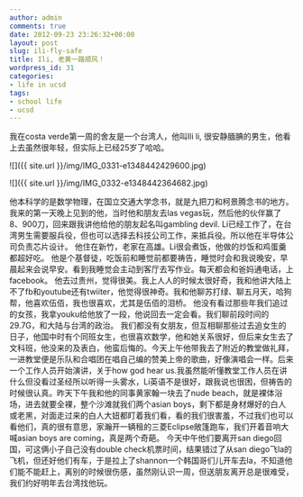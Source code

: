 ```yaml
---
author: admin
comments: true
date: 2012-09-23 23:26:32+00:00
layout: post
slug: ili-fly-safe
title: Ili, 老黄一路顺风！
wordpress_id: 31
categories:
- life in ucsd
tags:
- school life
- ucsd
---
```


我在costa verde第一周的舍友是一个台湾人，他叫Ili li, 很安静腼腆的男生，他看上去虽然很年轻，但实际上已经25岁了哈哈。

![]({{ site.url }}/img/IMG_0331-e1348442429600.jpg)

![]({{ site.url }}/img/IMG_0332-e1348442364682.jpg)


他本科学的是数学物理，在国立交通大学念书，就是九把刀和柯景腾念书的地方。 我来的第一天晚上见到的他，当时他和朋友去las vegas玩，然后他的伙伴赢了8、900刀，回来跟我讲他给他的朋友起名叫gambling devil. Li已经工作了，在台湾男生需要服兵役，但也可以选择去科技公司工作，来抵兵役。所以他在半导体公司负责芯片设计。 他住在新竹，老家在高雄。Li很会煮饭，他做的炒饭和鸡蛋羹都超好吃。 他是个基督徒，吃饭前和睡觉前都要祷告，睡觉时会和我说晚安，早晨起来会说早安。看到我睡觉会主动到客厅去写作业。每天都会和爸妈通电话，上facebook。 他去过贵州，觉得很美。我上人人的时候太很好奇，我和他讲大陆上不了fb和youtube还有twiiter，他觉得很神奇。我和他聊苏打绿、聊五月天，哈狗帮，他喜欢伍佰，我也很喜欢，尤其是伍佰的泪桥。 他没有看过那些年我们追过的女孩，我拿youku给他放了一段，他说回去一定会看。我们聊前段时间的29.7G，和大陆与台湾的政治。 我们都没有女朋友，但互相聊那些过去追女生的日子，他国中时有个同班女生，也很喜欢数学，他和她关系很好，但后来女生去了文科班，他没来的及表白，他蛮后悔的。今天上午他带我去了附近的教堂做礼拜，一进教堂便是乐队和合唱团在唱自己编的赞美上帝的歌曲，好像演唱会一样。后来一个工作人员开始演讲，关于how god hear us.我虽然能听懂教堂工作人员在讲什么但没看过圣经所以听得一头雾水，Li英语不是很好，跟我说也很困，但祷告的时候很认真。昨天下午我和他的同事黄家翰一块去了nude beach，就是裸体浴场，进去就要全裸，整个沙滩就我们两个asian boys，剩下都是身材爆好的白人或老黑，对面走过来的白人大妞都盯着我们看，看的我们很害羞，不过我们也可以看他们，真的很有意思，家瀚开一辆租的三菱Eclipse敞篷跑车，我们开着音响大喊asian boys are coming，真是两个奇葩。 今天中午他们要离开san diego回国，可这俩小子自己没有double check机票时间，结果错过了从san diego飞la的飞机，但还好他们有车，于是拉上了shannon一个韩国哥们儿开车去la，不知道他们能不能赶上，离别的时候很伤感，虽然刚认识一周，但送朋友离开总是很难受，我们约好明年去台湾找他玩。

